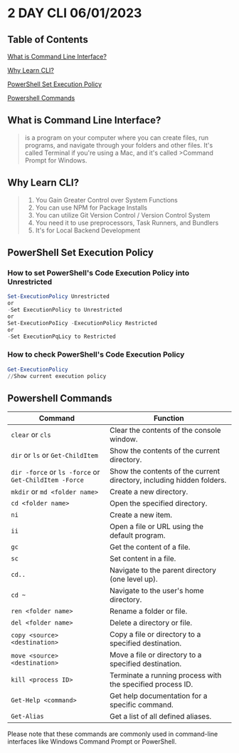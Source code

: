 # 2 DAY CLI 06/01/2023
## Table of Contents
[What is Command Line Interface?](https://github.com/HexeCalibre/KodeGo/blob/master/DAY1CLI.MD#what-is-command-line-interface)

[Why Learn CLI?](https://github.com/HexeCalibre/KodeGo/blob/master/DAY1CLI.MD#why-learn-cli)

[PowerShell Set Execution Policy](https://github.com/HexeCalibre/KodeGo/blob/master/DAY1CLI.MD#powershell-set-execution-policy)

[Powershell Commands](https://github.com/HexeCalibre/KodeGo/blob/master/DAY1CLI.MD#powershell-commands)

## What is Command Line Interface?
>is a program on your computer where you can create
>files, run programs, and navigate through your folders and other files. It's called Terminal if you're using a Mac, and it's called >Command Prompt for Windows.

## Why Learn CLI?
> 1. You Gain Greater Control over System Functions
> 2. You can use NPM for Package Installs
> 3. You can utilize Git Version Control / Version Control System
> 4. You need it to use preprocessors, Task Runners, and Bundlers
> 5. It's for Local Backend Development

## PowerShell Set Execution Policy
### How to set PowerShell's Code Execution Policy into Unrestricted
```powershell
Set-ExecutionPolicy Unrestricted
or
-Set ExecutionPolicy to Unrestricted
or
Set-ExecutionPoIicy -ExecutionPolicy Restricted
or
-Set ExecutionPqLicy to Restricted
```
### How to check PowerShell's Code Execution Policy
```powershell
Get-ExecutionPolicy
//Show current execution policy
```
## Powershell Commands
| Command                            | Function                                               |
| ---------------------------------- | ------------------------------------------------------ |
| `clear` or `cls`                    | Clear the contents of the console window.              |
| `dir` or `ls` or `Get-ChildItem`     | Show the contents of the current directory.            |
| `dir -force` or `ls -force` or `Get-ChildItem -Force` | Show the contents of the current directory, including hidden folders. |
| `mkdir` or `md <folder name>`        | Create a new directory.                                |
| `cd <folder name>`                  | Open the specified directory.                          |
| `ni`                               | Create a new item.                                     |
| `ii`                               | Open a file or URL using the default program.           |
| `gc`                               | Get the content of a file.                             |
| `sc`                               | Set content in a file.                                 |
| `cd..`                              | Navigate to the parent directory (one level up).        |
| `cd ~`                             | Navigate to the user's home directory.                  |
| `ren <folder name>`                  | Rename a folder or file.                               |
| `del <folder name>`                  | Delete a directory or file.                            |
| `copy <source> <destination>`        | Copy a file or directory to a specified destination.    |
| `move <source> <destination>`        | Move a file or directory to a specified destination.    |
| `kill <process ID>`                  | Terminate a running process with the specified process ID. |
| `Get-Help <command>`                 | Get help documentation for a specific command.          |
| `Get-Alias`                         | Get a list of all defined aliases.                      |


Please note that these commands are commonly used in command-line interfaces like Windows Command Prompt or PowerShell.

